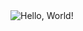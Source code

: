<div align=center">
  <img src="https://media1.tenor.com/m/X1DFymgWJAcAAAAC/poliwhirl-pokemon.gif" alt="Hello, World!">
</div>
